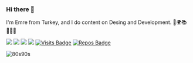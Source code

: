 ### Hi there 👋

 I'm Emre from Turkey, and I do content on Desing and Development. 
 🔭🌍📚👨🏽‍💻

[<img src="https://img.shields.io/badge/twitter-%2312100E.svg?&style=for-the-badge&logo=twitter&logoColor=white%22" />](https://twitter.com/emredemirbag/)
[<img src = "https://img.shields.io/badge/instagram-%23E4405F.svg?style=for-the-badge&logo=instagram&logoColor=white">](https://www.instagram.com/emredemirbag/)
[<img src="https://img.shields.io/badge/linkedin-%230077B5.svg?&style=for-the-badge&logo=linkedin&logoColor=white" />](http://linkedin.com/in/emredemirbag/)
[<img src ="https://img.shields.io/badge/Website-ed-%23.svg?&style=for-the-badge&logo=&logoColor=white%22">](https://emre-demirbag.github.io/)
[![Visits Badge](https://badges.pufler.dev/visits/emre-demirbag/emre-demirbag?style=for-the-badge)](https://badges.pufler.dev)
[![Repos Badge](https://badges.pufler.dev/repos/emre-demirbag?style=for-the-badge)](https://badges.pufler.dev)

![80s90s](https://user-images.githubusercontent.com/77526623/151553389-450d7579-e8ee-42df-a19f-cfdab43d1ea2.jpg)
